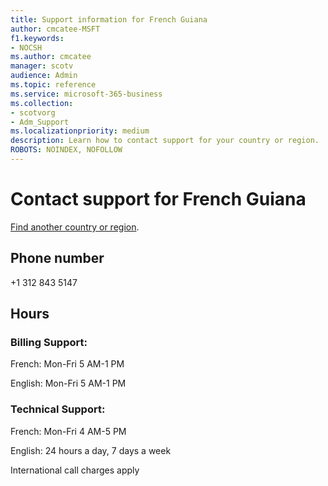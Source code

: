 ```yaml
---                                
title: Support information for French Guiana
author: cmcatee-MSFT
f1.keywords:
- NOCSH
ms.author: cmcatee
manager: scotv
audience: Admin
ms.topic: reference
ms.service: microsoft-365-business
ms.collection: 
- scotvorg
- Adm_Support
ms.localizationpriority: medium
description: Learn how to contact support for your country or region.
ROBOTS: NOINDEX, NOFOLLOW
---
```


# Contact support for French Guiana

[Find another country or region](../get-help-support.md).

## Phone number
+1 312 843 5147

## Hours
### Billing Support:

French: Mon-Fri 5 AM-1 PM

English: Mon-Fri 5 AM-1 PM

### Technical Support:

French: Mon-Fri 4 AM-5 PM

English: 24 hours a day, 7 days a week

International call charges apply

